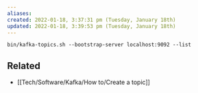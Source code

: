 ```yaml
---
aliases: 
created: 2022-01-18, 3:37:31 pm (Tuesday, January 18th)
updated: 2022-01-18, 3:39:53 pm (Tuesday, January 18th)
---
```

`bin/kafka-topics.sh --bootstrap-server localhost:9092 --list`

## Related
- [[Tech/Software/Kafka/How to/Create a topic]]